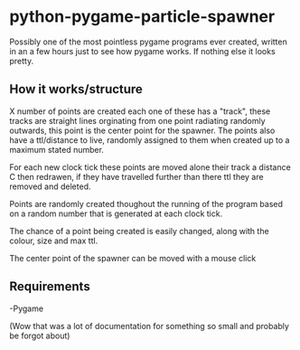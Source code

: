 python-pygame-particle-spawner
==============================

Possibly one of the most pointless pygame programs ever created, written in an a few hours just to see how pygame works. If nothing else it looks pretty.

How it works/structure
----------------------

X number of points are created each one of these has a "track", these tracks are straight lines orginating from one point radiating randomly outwards, this point is the center point for the spawner. The points also have a ttl/distance to live, randomly assigned to them when created up to a maximum stated number.

For each new clock tick these points are moved alone their track a distance C then redrawen, if they have travelled further than there ttl they are removed and deleted. 

Points are randomly created thoughout the running of the program based on a random number that is generated at each clock tick.

The chance of a point being created is easily changed, along with the colour, size and max ttl.

The center point of the spawner can be moved with a mouse click



Requirements
----------------------
-Pygame

(Wow that was a lot of documentation for something so small and probably be forgot about)